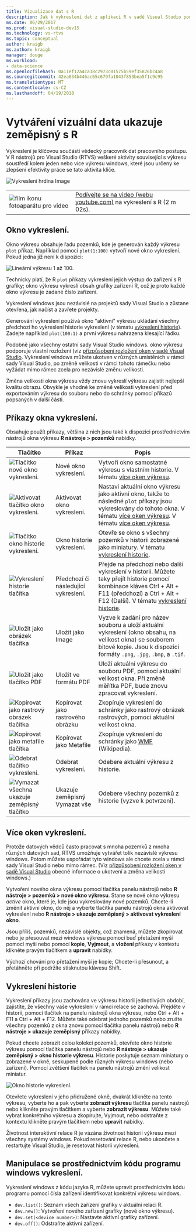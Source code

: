 ```yaml
---
title: Vizualizace dat s R
description: Jak k vykreslení dat z aplikací R v sadě Visual Studio pomocí výkresu systému windows.
ms.date: 06/29/2017
ms.prod: visual-studio-dev15
ms.technology: vs-rtvs
ms.topic: conceptual
author: kraigb
ms.author: kraigb
manager: douge
ms.workload:
- data-science
ms.openlocfilehash: 0a11ef12a4ca38c2973c01575b59ef35826bc4a8
ms.sourcegitcommit: 42ea834b446ac65c679fa1043f853bea5f1c9c95
ms.translationtype: MT
ms.contentlocale: cs-CZ
ms.lasthandoff: 04/19/2018
---
```

# <a name="creating-visual-data-plots-with-r"></a>Vytváření vizuální data ukazuje zeměpisný s R

Vykreslení je klíčovou součástí vědecký pracovník dat pracovního postupu. V R nástrojů pro Visual Studio (RTVS) veškeré aktivity související s výkresu soustředí kolem jeden nebo více výkresu windows, které jsou určeny ke zlepšení efektivity práce se tato aktivita klíče.

![Vykreslení hrdina Image](media/plotting-hero-image.png)

|   |   |
|---|---|
| ![film ikonu fotoaparátu pro video](../install/media/video-icon.png "přehrát video") | [Podívejte se na video (webu youtube.com)](https://www.youtube.com/watch?v=ZTbKmz5RSgY) na vykreslení s R (2 m 02s). |

## <a name="the-plot-window"></a>Okno vykreslení.

Okno výkresu obsahuje řadu pozemků, kde je generován každý výkresu `plot` příkaz. Například pomocí `plot(1:100)` vytvoří nové okno vykreslení. Pokud jedna již není k dispozici:

![Lineární výkresu 1 až 100.](media/plotting-1-to-100.png)

Technicky platí, že R `plot` příkazy vykreslení jejich výstup do zařízení s R grafiky; okno výkresu vykreslí obsah grafiky zařízení R, což je proto každé okno výkresu je zadané číslo zařízení.

Vykreslení windows jsou nezávislé na projektů sady Visual Studio a zůstane otevřená, jak načíst a zavřete projekty.

Generování vykreslení používá okno "aktivní" výkresu ukládání všechny předchozí ho vykreslení historie vykreslení (v tématu [vykreslení historie](#plot-history)). Zadejte například `plot(100:1)` a první výkresu nahrazena klesající řádku.

Podobně jako všechny ostatní sady Visual Studio windows. okno výkresu podporuje vlastní rozložení (viz [přizpůsobení rozložení oken v sadě Visual Studio](../ide/customizing-window-layouts-in-visual-studio.md). Vykreslení windows můžete ukotven v různých umístěních v rámci sady Visual Studio, po změně velikosti v rámci tohoto rámečku nebo vyžádat mimo rámec zcela pro nezávislé změnu velikosti. 

Změna velikosti okna výkresu vždy znovu vykreslí výkresu zajistit nejlepší kvalitu obrazu. Obvykle je vhodné ke změně velikosti vykreslení před exportováním výkresu do souboru nebo do schránky pomocí příkazů popsaných v další části.

## <a name="plot-window-commands"></a>Příkazy okna vykreslení.

Obsahuje použít příkazy, většina z nich jsou také k dispozici prostřednictvím nástrojů okna výkresu **R nástroje > pozemků** nabídky.

| Tlačítko | Příkaz | Popis | 
| --- | --- | --- |
| ![Tlačítko nové okno vykreslení.](media/plotting-toolbar-01-new-plot-window.png) | Nové okno vykreslení. | Vytvoří okno samostatné výkresu s vlastním historie. V tématu [více oken výkresu](#multiple-plot-windows). |
| ![Aktivovat tlačítko okno vykreslení.](media/plotting-toolbar-02-activate-plot-window.png) | Aktivovat okno vykreslení. | Nastaví aktuální okno výkresu jako aktivní okno, takže to následné `plot` příkazy jsou vykreslovány do tohoto okna. V tématu [více oken výkresu](#multiple-plot-windows). V tématu [více oken výkresu](#multiple-plot-windows). |
| ![Tlačítko okno historie vykreslení.](media/plotting-toolbar-03-plot-history.png) | Okno historie vykreslení. | Otevře se okno s všechny pozemků v historii zobrazené jako miniatury. V tématu [vykreslení historie](#plot-history). |
| ![Vykreslení historie tlačítka](media/plotting-toolbar-04-plot-history-arrows.png) | Předchozí či následující vykreslení. |  Přejde na předchozí nebo další vykreslení v historii. Můžete taky přejít historie pomocí kombinace kláves Ctrl + Alt + F11 (předchozí) a Ctrl + Alt + F12 (Další). V tématu [vykreslení historie](#plot-history). |
| ![Uložit jako obrázek tlačítka](media/plotting-toolbar-05-save-as-image.png)| Uložit jako Image | Vyzve k zadání pro název souboru a uloží aktuální vykreslení (okno obsahu, na velikost okna) se souborem bitové kopie. Jsou k dispozici formáty `.png`, `.jpg`, `.bmp`, a `.tif`. |
| ![Uložit jako tlačítko PDF](media/plotting-toolbar-06-save-as-pdf.png)| Uložit ve formátu PDF | Uloží aktuální výkresu do souboru PDF, pomocí aktuální velikost okna. Při změně měřítka PDF, bude znovu zpracovat vykreslení. |
| ![Kopírovat jako rastrový obrázek tlačítka](media/plotting-toolbar-07-copy-as-bitmap.png)| Kopírovat jako rastrového obrázku | Zkopíruje vykreslení do schránky jako rastrový obrázek rastrových, pomocí aktuální velikost okna. | 
| ![Kopírovat jako metafile tlačítka](media/plotting-toolbar-08-copy-as-metafile.png)| Kopírovat jako Metafile | Zkopíruje vykreslení do schránky jako [WMF](https://en.wikipedia.org/wiki/Windows_Metafile) (Wikipedia). | 
| ![Odebrat tlačítko vykreslení.](media/plotting-toolbar-09-remove-plot.png)| Odebrat vykreslení. | Odebere aktuální výkresu z historie. |
| ![Vymazat všechna ukazuje zeměpisný tlačítko](media/plotting-toolbar-10-clear-all-plots.png) | Ukazuje zeměpisný Vymazat vše | Odebere všechny pozemků z historie (vyzve k potvrzení). |

## <a name="multiple-plot-windows"></a>Více oken vykreslení.

Protože datových vědců často pracovat s mnoha pozemků z mnoha různých datových sad, RTVS umožňuje vytvářet tolik nezávislé výkresu windows. Potom můžete uspořádat tyto windows ale chcete zcela v rámci sady Visual Studio nebo mimo rámec. (Viz [přizpůsobení rozložení oken v sadě Visual Studio](../ide/customizing-window-layouts-in-visual-studio.md) obecné informace o ukotvení a změna velikosti windows.)

Vytvoření nového okna výkresu pomocí tlačítka panelu nástrojů nebo **R nástroje > pozemků > nové okno výkresu**. Stane se nové okno výkresu *active* okno, které je, kde jsou vykreslovány nové pozemků. Chcete-li změnit aktivní okno, do něj a vyberte tlačítka panelu nástrojů okna aktivovat vykreslení nebo **R nástroje > ukazuje zeměpisný > aktivovat vykreslení okno**.

Jsou příliš, pozemků, nezávislé objekty, což znamená, můžete zkopírovat nebo je přesouvat mezi windows výkresu pomocí buď přetažení myší pomocí myši nebo pomocí **kopie**, **Vyjmout**, a **vložení** příkazy v kontextu klikněte pravým tlačítkem a **upravit** nabídky.

Výchozí chování pro přetažení myší je kopie; Chcete-li přesunout, a přetáhněte při podržíte stisknutou klávesu Shift.

## <a name="plot-history"></a>Vykreslení historie

Vykreslení příkazy jsou zachována ve výkresu historii jednotlivých období, zajistíte, že všechny vaše vykreslení v rámci relace se zachová. Přejděte v historii, pomocí tlačítek na panelu nástrojů okna výkresu, nebo Ctrl + Alt + F11 a Ctrl + Alt + F12. Můžete také odebrat jednoho pozemků nebo zrušte všechny pozemků z okna znovu pomocí tlačítka panelu nástrojů nebo **R nástroje > ukazuje zeměpisný** příkazy nabídky.

Pokud chcete zobrazit celou kolekci pozemků, otevřete okno historie výkresu pomocí tlačítka panelu nástrojů nebo **R nástroje > ukazuje zeměpisný > okno historie výkresu**.
Historie poskytuje seznam miniatury o zobrazené v okně, seskupené podle různých výkresu windows (nebo zařízení). Pomocí zvětšení tlačítek na panelu nástrojů změní velikost miniatur.

![Okno historie vykreslení.](media/plotting-plot-history-window.png)

Otevřete vykreslení v jeho přidružené okně, dvakrát klikněte na tento výkresu, vyberte ho a pak vyberte **zobrazit výkresu** tlačítka panelu nástrojů nebo klikněte pravým tlačítkem a vyberte **zobrazit výkresu**. Můžete také vybrat konkrétního výkresu a zkopírujte, Vyjmout, nebo odstraňte z kontextu klikněte pravým tlačítkem nebo **upravit** nabídky.

Životnost interaktivní relace R je vázána životnost historii výkresu mezi všechny systémy windows. Pokud resetování relace R, nebo ukončete a restartujte Visual Studio, je resetovat historii vykreslení.

## <a name="programmatically-manipulating-plot-windows"></a>Manipulace se prostřednictvím kódu programu windows vykreslení.

Vykreslení windows z kódu jazyka R, můžete upravit prostřednictvím kódu programu pomocí čísla zařízení identifikovat konkrétní výkresu windows. 

- `dev.list()`: Seznam všech zařízení grafiky v aktuální relaci R.
- `dev.new()`: Vytvoření nového zařízení grafiky (nové okno výkresu).
- `dev.set(<device number>)`: Nastavte aktivní grafiky zařízení.
- `dev.off()`: Odstraňte aktivní zařízení.
